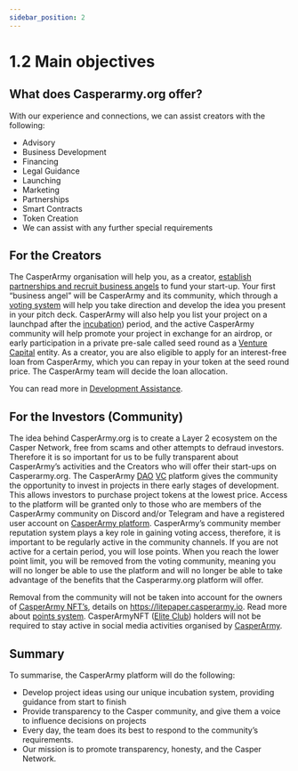 ```yaml
---
sidebar_position: 2
---
```


# 1.2 Main objectives

## What does Casperarmy.org offer?

With our experience and connections, we can assist creators with the following:

- Advisory
- Business Development
- Financing
- Legal Guidance
- Launching
- Marketing
- Partnerships
- Smart Contracts
- Token Creation 
- We can assist with any further special requirements

## For the Creators

The CasperArmy organisation will help you, as a creator, <a href="https://docs.casperarmy.org/docs/PRODUCTS%20AND%20SERVICES/2.4%20Incubation%20HUB">establish partnerships and recruit business angels</a> to fund your start-up. Your first “business angel” will be CasperArmy and its community, which through a <a href="https://docs.casperarmy.org/docs/PRODUCTS%20AND%20SERVICES/2.2%20DAO">voting system</a> will help you take direction and develop the idea you present in your pitch deck. CasperArmy will also help you list your project on a launchpad after the <a href="https://docs.casperarmy.org/docs/PRODUCTS%20AND%20SERVICES/2.4%20Incubation%20HUB">incubation</a>) period, and the active CasperArmy community will help promote your project in exchange for an airdrop, or early participation in a private pre-sale called seed round as a <a href="https://docs.casperarmy.org/docs/PRODUCTS%20AND%20SERVICES/2.3%20Venture%20Capital">Venture Capital</a> entity. As a creator, you are also eligible to apply for an interest-free loan from CasperArmy, which you can repay in your token at the seed round price. The CasperArmy team will decide the loan allocation.

You can read more in <a href="https://docs.casperarmy.org/docs/PRODUCTS%20AND%20SERVICES/2.5%20Development%20Assistance">Development Assistance</a>.

## For the Investors (Community)

The idea behind CasperArmy.org is to create a Layer 2 ecosystem on the Casper Network, free from scams and other attempts to defraud investors. Therefore it is so important for us to be fully transparent about CasperArmy’s activities and the Creators who will offer their start-ups on Casperarmy.org. The CasperArmy <a href="https://docs.casperarmy.org/docs/PRODUCTS%20AND%20SERVICES/2.2%20DAO">DAO</a> <a href="https://docs.casperarmy.org/docs/PRODUCTS%20AND%20SERVICES/2.3%20Venture%20Capital">VC</a> platform gives the community the opportunity to invest in projects in there early stages of development. This allows investors to purchase project tokens at the lowest price. Access to the platform will be granted only to those who are members of the CasperArmy community on Discord and/or Telegram and have a registered user account on <a href="https://casper.army">CasperArmy platform</a>. CasperArmy’s community member reputation system plays a key role in gaining voting access, therefore, it is important to be regularly active in the community channels. If you are not active for a certain period, you will lose points. When you reach the lower point limit, you will be removed from the voting community, meaning you will no longer be able to use the platform and will no longer be able to take advantage of the benefits that the Casperarmy.org platform will offer.



Removal from the community will not be taken into account for the owners of <a href="https://docs.casperarmy.org/docs/PRODUCTS%20AND%20SERVICES/2.8-NFT-CasperArmyNFT">CasperArmy NFT’s</a>, details on https://litepaper.casperarmy.io. Read more about <a href="https://docs.casperarmy.org/docs/PRODUCTS%20AND%20SERVICES/2.10-point-system">points system</a>. CasperArmyNFT (<a href="https://docs.casperarmy.org/docs/CasperArmyNFT/6.3-Utilities-by-rank">Elite Club</a>) holders will not be required to stay active in social media activities organised by <a href="https://casperarmy.org">CasperArmy</a>.
    
## Summary

To summarise, the CasperArmy platform will do the following:
- Develop project ideas using our unique incubation system, providing guidance from start to finish
- Provide transparency to the Casper community, and give them a voice to influence decisions on projects
- Every day, the team does its best to respond to the community’s requirements.
- Our mission is to promote transparency, honesty, and the Casper Network.
